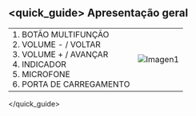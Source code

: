 ## <quick_guide> Apresentação geral

|  |  |
|:-------|:-------|
|1. BOTÃO MULTIFUNÇÃO  <br> 2. VOLUME - / VOLTAR <br> 3.	VOLUME + / AVANÇAR <br> 4.		INDICADOR <br> 5.	MICROFONE <br> 6.	PORTA DE CARREGAMENTO|![Imagen1](http://static.energysistem.com/images/manuals/39581/53288ceb7a70f.jpg)|
</quick_guide>
